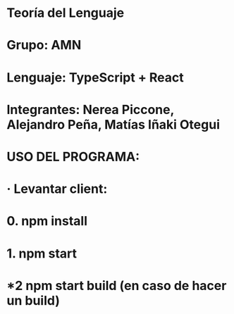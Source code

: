 # Teoría del Lenguaje

#

# Grupo: AMN

# Lenguaje: TypeScript + React

# Integrantes: Nerea Piccone, Alejandro Peña, Matías Iñaki Otegui

# USO DEL PROGRAMA:

# · Levantar client:

# 0. npm install

# 1. npm start

# \*2 npm start build (en caso de hacer un build)
